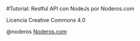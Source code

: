 #Tutorial: Restful API con NodeJs por Noderos.com

Licencia Creative Commons 4.0

@noderos
[Noderos.com](http://noderos.com)
